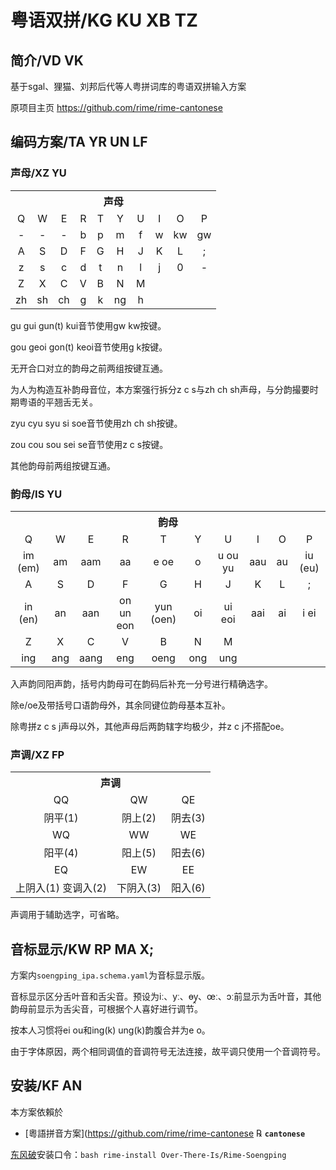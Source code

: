 # 粤语双拼/KG KU XB TZ

## 简介/VD VK

基于sgal、狸猫、刘邦后代等人粤拼词库的粤语双拼输入方案

原项目主页 https://github.com/rime/rime-cantonese

## 编码方案/TA YR UN LF

### 声母/XZ YU

<table>
  <tr>
    <th colspan="10">声母</th>
  </tr>
  <tr align="center">
    <td>Q</td> <td>W</td> <td>E</td> <td>R</td> <td>T</td> <td>Y</td> <td>U</td> <td>I</td> <td>O</td> <td>P</td>
  </tr>
  <tr align="center">
    <td>-</td> <td>-</td> <td>-</td> <td>b</td> <td>p</td> <td>m</td> <td>f</td> <td>w</td> <td>kw</td> <td>gw</td>
  </tr>
  <tr align="center">
    <td>A</td> <td>S</td> <td>D</td> <td>F</td> <td>G</td> <td>H</td> <td>J</td> <td>K</td> <td>L</td> <td>;</td>
  </tr>
  <tr align="center">
    <td>z</td> <td>s</td> <td>c</td> <td>d</td> <td>t</td> <td>n</td> <td>l</td> <td>j</td> <td>0</td> <td>-</td>
  </tr>
  <tr align="center">
    <td>Z</td> <td>X</td> <td>C</td> <td>V</td> <td>B</td> <td>N</td> <td>M</td>
  </tr>
  <tr align="center">
    <td>zh</td> <td>sh</td> <td>ch</td> <td>g</td> <td>k</td> <td>ng</td> <td>h</td>
  </tr>
</table>

gu gui gun(t) kui音节使用gw kw按键。

gou geoi gon(t) keoi音节使用g k按键。

无开合口对立的韵母之前两组按键互通。

为人为构造互补韵母音位，本方案强行拆分z c s与zh ch sh声母，与分韵撮要时期粤语的平翘舌无关。

zyu cyu syu si soe音节使用zh ch sh按键。

zou cou sou sei se音节使用z c s按键。

其他韵母前两组按键互通。

### 韵母/IS YU

<table>
  <tr>
    <th colspan="10">韵母</th>
  </tr>
  <tr align="center">
    <td>Q</td> <td>W</td> <td>E</td> <td>R</td> <td>T</td> <td>Y</td> <td>U</td> <td>I</td> <td>O</td> <td>P</td>
  </tr>
  <tr align="center">
    <td>im (em)</font></td> <td>am</td> <td>aam</td> <td>aa</td> <td>e oe</td>
    <td>o</td> <td>u ou yu</td> <td>aau</td> <td>au</td> <td>iu (eu)</td>
  </tr>
  <tr align="center">
    <td>A</td> <td>S</td> <td>D</td> <td>F</td> <td>G</td> <td>H</td> <td>J</td> <td>K</td> <td>L</td> <td>;</td>
  </tr>
  <tr align="center">
    <td>in (en)</td> <td>an</td> <td>aan</td> <td>on un eon</td> <td>yun (oen)</td>
    <td>oi</td> <td>ui eoi</td> <td>aai</td> <td>ai</td> <td>i ei</td>
  </tr>
  <tr align="center">
    <td>Z</td> <td>X</td> <td>C</td> <td>V</td> <td>B</td> <td>N</td> <td>M</td>
  </tr>
  <tr align="center">
    <td>ing</td> <td>ang</td> <td>aang</td> <td>eng</td> <td>oeng</td> <td>ong</td> <td>ung</td>
  </tr>
</table>

入声韵同阳声韵，括号内韵母可在韵码后补充一分号进行精确选字。

除e/oe及带括号口语韵母外，其余同键位韵母基本互补。

除粤拼z c s j声母以外，其他声母后两韵辖字均极少，并z c j不搭配oe。

### 声调/XZ FP

<table>
  <tr>
    <th colspan="3">声调</th>
  </tr>
  <tr align="center">
    <td>QQ</td> <td>QW</td> <td>QE</td>
  </tr>
    <tr align="center">
    <td>阴平(1)</td> <td>阴上(2)</td> <td>阴去(3)</td>
  </tr>
  <tr align="center">
    <td>WQ</td> <td>WW</td> <td>WE</td>
  </tr>
  <tr align="center">
    <td>阳平(4)</td> <td>阳上(5)</td> <td>阳去(6)</td>
  </tr>
  <tr align="center">
    <td>EQ</td> <td>EW</td> <td>EE</td>
  </tr>
  <tr align="center">
    <td>上阴入(1) 变调入(2)</td> <td>下阴入(3)</td> <td>阳入(6)</td>
  </tr>
</table>

声调用于辅助选字，可省略。

## 音标显示/KW RP MA X;

方案内`soengping_ipa.schema.yaml`为音标显示版。

音标显示区分舌叶音和舌尖音。预设为iː、yː、ɵy̯、œː、ɔː前显示为舌叶音，其他韵母前显示为舌尖音，可根据个人喜好进行调节。

按本人习惯将ei ou和ing(k) ung(k)韵腹合并为e o。

由于字体原因，两个相同调值的音调符号无法连接，故平调只使用一个音调符号。

## 安装/KF AN

本方案依賴於

  - [粵語拼音方案](https://github.com/rime/rime-cantonese ℞ **`cantonese`**

[东风破](https://github.com/rime/plum)安装口令：`bash rime-install Over-There-Is/Rime-Soengping`
